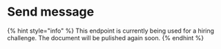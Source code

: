 # Send message

{% hint style="info" %}
This endpoint is currently being used for a hiring challenge. The document will be pulished again soon.&#x20;
{% endhint %}

